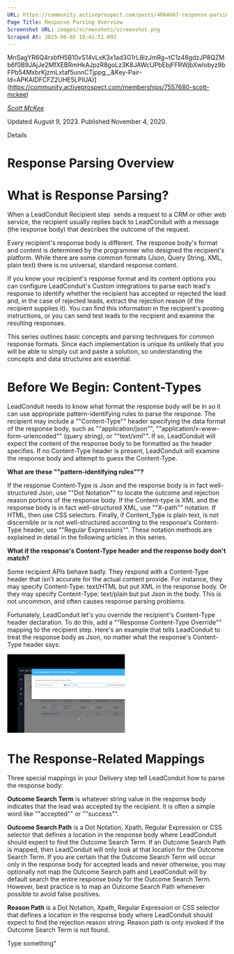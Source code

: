```yaml
---
URL: https://community.activeprospect.com/posts/4064667-response-parsing-overview
Page Title: Response Parsing Overview
Screenshot URL: images/screenshots/screenshot.png
Scraped At: 2025-06-02 19:41:51.092
---
```

MnSagYR6Q4rxbfH5B10vS14vLxK3x1ad3G1rL8lzJmRg~tC1z48gdzJP8QZMb6f0B9JAjJe2MfXEBRmHkAJpzR8goLz3K8JAWcUPbEbjFFRWjbXwIobyz9bFPb54MxbrKjzmLxtaf5unnCTjppg__&Key-Pair-Id=APKAIDFCFZ2UHE5LPIUA)](https://community.activeprospect.com/memberships/7557680-scott-mckee)

[_Scott McKee_](https://community.activeprospect.com/memberships/7557680-scott-mckee)

Updated August 9, 2023. Published November 4, 2020.

Details

# Response Parsing Overview

# What is Response Parsing?

When a LeadConduit Recipient step  sends a request to a CRM or other web service, the recipient usually replies back to LeadConduit with a message (the response body) that describes the outcome of the request.

Every recipient's response body is different. The response body's format and content is determined by the programmer who designed the recipient's platform. While there are some common formats (Json, Query String, XML, plain text) there is no universal, standard response content.

If you know your recipient's response format and its content options you can configure LeadConduit's Custom integrations to parse each lead's response to identify whether the recipient has accepted or rejected the lead and, in the case of rejected leads, extract the rejection reason (if the recipient supplies it). You can find this information in the recipient's posting instructions, or you can send test leads to the recipient and examine the resulting responses.

This series outlines basic concepts and parsing techniques for common response formats. Since each implementation is unique its unlikely that you will be able to simply cut and paste a solution, so understanding the concepts and data structures are essential.

# Before We Begin: Content-Types

LeadConduit needs to know what format the response body will be in so it can use appropriate pattern-identifying rules to parse the response. The recipient may include a ""Content-Type"" header specifying the data format of the response body, such as ""application/json"", ""application/x-www-form-urlencoded"" (query string), or ""text/xml"". If so, LeadConduit will expect the content of the response body to be formatted as the header specifies. If no Content-Type header is present, LeadConduit will examine the response body and attempt to guess the Content-Type.

**What are these ""pattern-identifying rules""?**

If the response Content-Type is Json and the response body is in fact well-structured Json, use ""Dot Notation"" to locate the outcome and rejection reason portions of the response body. If the Content-type is XML and the response body is in fact well-structured XML, use ""X-path"" notation. If HTML, then use CSS selectors. Finally, if Content\_Type is plain text, is not discernible or is not well-structured according to the response's Content-Type header, use ""Regular Expressions"". These notation methods are explained in detail in the following articles in this series.

**What if the response's Content-Type header and the response body don't match?**

Some recipient APIs behave badly. They respond with a Content-Type header that isn't accurate for the actual content provide. For instance, they may specify Content-Type: text/HTML but put XML in the response body. Or they may specify Content-Type: text/plain but put Json in the body. This is not uncommon, and often causes response parsing problems.

Fortunately, LeadConduit let's you override the recipient's Content-Type header declaration. To do this, add a ""Response Content-Type Override"" mapping to the recipient step. Here's an example that tells LeadConduit to treat the response body as Json, no matter what the response's Content-Type header says:

![](images/image-1.png)

# The Response-Related Mappings

Three special mappings in your Delivery step tell LeadConduit how to parse the response body:

**Outcome Search Term** is whatever string value in the response body indicates that the lead was accepted by the recipient. It is often a simple word like ""accepted"" or ""success"".

**Outcome Search Path** is a Dot Notation, Xpath, Regular Expression or CSS selector that defines a location in the response body where LeadConduit should expect to find the Outcome Search Term. If an Outcome Search Path is mapped, then LeadConduit will only look at that location for the Outcome Search Term. If you are certain that the Outcome Search Term will occur only in the response body for accepted leads and never otherwise, you may optionally not map the Outcome Search path and LeadConduit will by default search the entire response body for the Outcome Search Term. However, best practice is to map an Outcome Search Path whenever possible to avoid false positives.

**Reason Path** is a Dot Notation, Xpath, Regular Expression or CSS selector that defines a location in the response body where LeadConduit should expect to find the rejection reason string. Reason path is only invoked if the Outcome Search Term is not found.

Type something"
